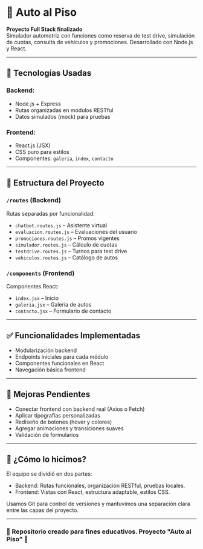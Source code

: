 # 🚗 Auto al Piso

**Proyecto Full Stack finalizado**  
Simulador automotriz con funciones como reserva de test drive, simulación de cuotas, consulta de vehículos y promociones. Desarrollado con Node.js y React.

---

## 🔧 Tecnologías Usadas

### Backend:
- Node.js + Express
- Rutas organizadas en módulos RESTful
- Datos simulados (mock) para pruebas

### Frontend:
- React.js (JSX)
- CSS puro para estilos
- Componentes: `galeria`, `index`, `contacto`

---

## 📁 Estructura del Proyecto

### `/routes` (Backend)
Rutas separadas por funcionalidad:

- `chatbot.routes.js` – Asistente virtual
- `evaluacion.routes.js` – Evaluaciones del usuario
- `promociones.routes.js` – Promos vigentes
- `simulador.routes.js` – Cálculo de cuotas
- `testdrive.routes.js` – Turnos para test drive
- `vehiculos.routes.js` – Catálogo de autos

### `/components` (Frontend)
Componentes React:

- `index.jsx` – Inicio
- `galeria.jsx` – Galería de autos
- `contacto.jsx` – Formulario de contacto

---

## ✅ Funcionalidades Implementadas

- Modularización backend
- Endpoints iniciales para cada módulo
- Componentes funcionales en React
- Navegación básica frontend

---

## 🎯 Mejoras Pendientes

- Conectar frontend con backend real (Axios o Fetch)
- Aplicar tipografías personalizadas
- Rediseño de botones (hover y colores)
- Agregar animaciones y transiciones suaves
- Validación de formularios

---

## 👥 ¿Cómo lo hicimos?

El equipo se dividió en dos partes:

- Backend: Rutas funcionales, organización RESTful, pruebas locales.
- Frontend: Vistas con React, estructura adaptable, estilos CSS.

Usamos Git para control de versiones y mantuvimos una separación clara entre las capas del proyecto.

---




### 📌 Repositorio creado para fines educativos. Proyecto "Auto al Piso" 🚗

